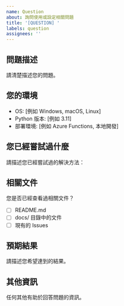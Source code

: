 ```yaml
---
name: Question
about: 詢問使用或設定相關問題
title: '[QUESTION] '
labels: question
assignees: ''
---
```


## 問題描述
請清楚描述您的問題。

## 您的環境
- OS: [例如 Windows, macOS, Linux]
- Python 版本: [例如 3.11]
- 部署環境: [例如 Azure Functions, 本地開發]

## 您已經嘗試過什麼
請描述您已經嘗試過的解決方法：

## 相關文件
您是否已經查看過相關文件？
- [ ] README.md
- [ ] docs/ 目錄中的文件
- [ ] 現有的 Issues

## 預期結果
請描述您希望達到的結果。

## 其他資訊
任何其他有助於回答問題的資訊。
